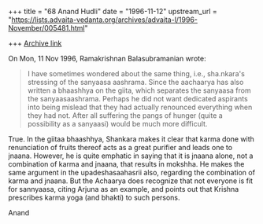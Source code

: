 +++
title = "68 Anand Hudli"
date = "1996-11-12"
upstream_url = "https://lists.advaita-vedanta.org/archives/advaita-l/1996-November/005481.html"

+++
[Archive link](https://lists.advaita-vedanta.org/archives/advaita-l/1996-November/005481.html)

On Mon, 11 Nov 1996, Ramakrishnan Balasubramanian wrote:

>
> I have sometimes wondered about the same thing, i.e., sha.nkara's stressing of
> the sanyaasa aashrama. Since the aachaarya has also written a bhaashhya on the
> giita, which separates the sanyaasa from the sanyaasaashrama. Perhaps he did
> not want dedicated aspirants into being mislead that they had actually
> renounced everything when they had not. After all suffering the pangs of
 hunger
> (quite a possibility as a sanyaasi) would be much more difficult.

   True.
   In the giitaa bhaashhya, Shankara makes it clear that karma done
  with renunciation of fruits thereof acts as a great purifier and leads
  one to jnaana. However, he is quite emphatic in saying that it is jnaana
 alone, not a combination of karma and jnaana, that results in mokshha.
 He makes the same argument in the upadeshasaahasrii also, regarding the
 combination of karma and jnaana. But the Achaarya does recognize that not
 everyone is fit for sannyaasa, citing Arjuna as an example, and points out
 that Krishna prescribes karma yoga (and bhakti) to such persons.

 Anand

